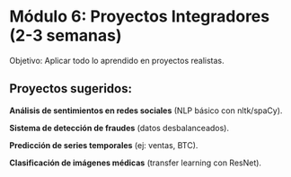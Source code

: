 # Módulo 6: Proyectos Integradores (2-3 semanas)

Objetivo: Aplicar todo lo aprendido en proyectos realistas.

## Proyectos sugeridos:

**Análisis de sentimientos en redes sociales** (NLP básico con nltk/spaCy).

**Sistema de detección de fraudes** (datos desbalanceados).

**Predicción de series temporales** (ej: ventas, BTC).

**Clasificación de imágenes médicas** (transfer learning con ResNet).